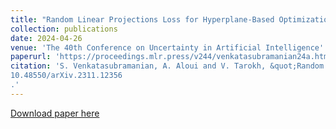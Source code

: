 ```yaml
---
title: "Random Linear Projections Loss for Hyperplane-Based Optimization in Neural Networks"
collection: publications
date: 2024-04-26
venue: 'The 40th Conference on Uncertainty in Artificial Intelligence'
paperurl: 'https://proceedings.mlr.press/v244/venkatasubramanian24a.html'
citation: 'S. Venkatasubramanian, A. Aloui and V. Tarokh, &quot;Random Linear Projections Loss for Hyperplane-Based Optimization in Neural Networks,&quot; <i>The 40th Conference on Uncertainty in Artificial Intelligence</i>, 2024, doi: 
10.48550/arXiv.2311.12356
.'
---
```


[Download paper here](https://arxiv.org/abs/2311.12356)
